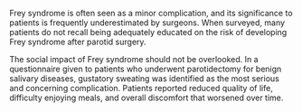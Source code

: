 Frey syndrome is often seen as a minor complication, and its significance to patients is frequently underestimated by surgeons. When surveyed, many patients do not recall being adequately educated on the risk of developing Frey syndrome after parotid surgery.

The social impact of Frey syndrome should not be overlooked. In a questionnaire given to patients who underwent parotidectomy for benign salivary diseases, gustatory sweating was identified as the most serious and concerning complication. Patients reported reduced quality of life, difficulty enjoying meals, and overall discomfort that worsened over time.